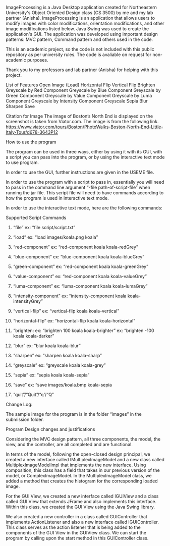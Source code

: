 ImageProcessing is a Java Desktop application created for Northeastern University's Object Oriented Design class (CS 3500) by me and my lab partner (Anisha). ImageProcessing is an application that allows users to modify images with color modifications, orientation modifications, and other image modifications listed below. Java Swing was used to create the application's GUI. The application was developed using important design patterns: MVC pattern, Command pattern and others used in the code.

This is an academic project, so the code is not included with this public repository as per university rules. The code is avaliable on request for non-academic purposes.

Thank you to my professors and lab partner (Anisha) for helping with this project.

List of Features
Open Image (Load)
Horizontal Flip
Vertical Flip
Brighten
Greyscale by Red Component
Greyscale by Blue Component
Greyscale by Green Component
Greyscale by Value Component
Greyscale by Luma Component
Greyscale by Intensity Component
Greyscale
Sepia
Blur
Sharpen
Save

Citation for Image
The image of Boston’s North End is displayed on the screenshot is taken from Viator.com. The image is from the following link. 
https://www.viator.com/tours/Boston/PhotoWalks-Boston-North-End-Little-Italy-Tour/d678-3643P12


How to use the program

The program can be used in three ways, either by using it with its GUI, with a script you can pass into the program, or by using the interactive text mode to use program.

In order to use the GUI, further instructions are given in the USEME file.

In order to use the program with a script to pass in, essentially you will need to pass in the command line argument “-file path-of-script-file” when running the jar file. This script file will need to have commands according to how the program is used in interactive text mode. 

In order to use the interactive text mode, here are the following commands:

Supported Script Commands

1. “file”
ex: “file script/script.txt”

2. “load”
ex: “load images/koala.png koala”

3. “red-component”
ex: “red-component koala koala-redGrey”

4. “blue-component”
ex: “blue-component koala koala-blueGrey”

5. “green-component”
ex: “red-component koala koala-greenGrey”

6. “value-component”
ex: “red-component koala koala-valueGrey”

7. “luma-component”
ex: “luma-component koala koala-lumaGrey”

8. “intensity-component”
ex: “intensity-component koala koala-intensityGrey”

9. “vertical-flip”
ex: “vertical-flip koala koala-vertical”

10. “horizontal-flip”
ex: “horizontal-flip koala koala-horizontal”

11. “brighten:
ex: “brighten 100 koala koala-brighter”
ex: “brighten -100 koala koala-darker”

12. “blur”
ex: “blur koala koala-blur”

13. “sharpen”
ex: “sharpen koala koala-sharp”

14. “greyscale”
ex: “greyscale koala koala-grey”

15. “sepia”
ex: “sepia koala koala-sepia”

16. “save”
ex: “save images/koala.bmp koala-sepia

17. “quit”/“Quit”/“q”/“Q”

Change Log:


The sample image for the program is in the folder “images” in the submission folder.


Program Design changes and justifications

Considering the MVC design pattern, all three components, the model, the view, and the controller, are all completed and are functional.

In terms of the model, following the open-closed design principal, we created a new interface called IMultiplexImageModel and a new class called MultiplexImageModelImpl that implements the new interface. Using composition, this class has a field that takes in our previous version of the model, or ComplexImageModel. In the MultiplexImageModel class, we added a method that creates the histogram for the corresponding loaded image.

For the GUI View, we created a new interface called IGUIView and a class called GUI View that extends JFrame and also implements this interface. Within this class, we created the GUI View using the Java Swing library. 

We also created a new controller in a class called GUIController that implements ActionListener and also a new interface called IGUIController. This class serves as the action listener that is being added to the components of the GUI View in the GUIView class. We can start the program by calling upon the start method in this GUIController class.


